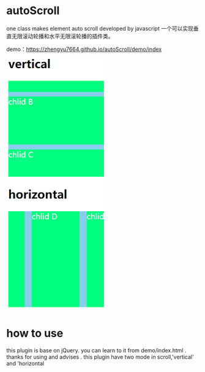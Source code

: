 # autoScroll
one class makes element auto scroll developed by javascript
一个可以实现垂直无限滚动轮播和水平无限滚轮播的插件类。

demo：https://zhengyu7664.github.io/autoScroll/demo/index

![demo gif](https://github.com/zhengyu7664/autoScroll/blob/master/src/img/autoscroll.gif)
# how to use
this plugin is base on jQuery.
you can learn to it from demo/index.html .
thanks for using and advises .
this plugin have two mode in scroll,'vertical' and 'horizontal

